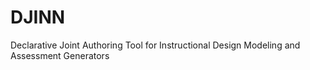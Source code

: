 # DJINN
Declarative Joint Authoring Tool for Instructional Design Modeling and Assessment Generators

